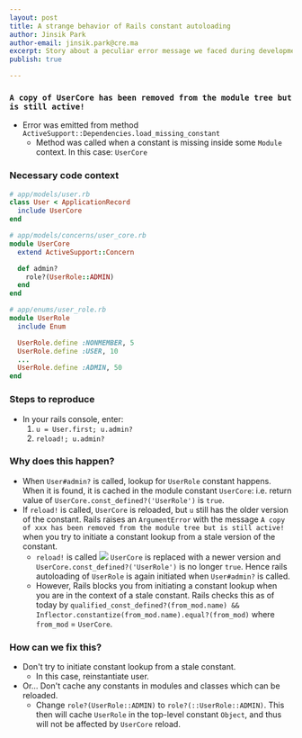 ```yaml
---
layout: post
title: A strange behavior of Rails constant autoloading
author: Jinsik Park
author-email: jinsik.park@cre.ma
excerpt: Story about a peculiar error message we faced during development and how we attempted to fix it.
publish: true

---
```


### `A copy of UserCore has been removed from the module tree but is still active!`

- Error was emitted from method `ActiveSupport::Dependencies.load_missing_constant`
  - Method was called when a constant is missing inside some `Module` context. In this case: `UserCore`



### Necessary code context

```ruby
# app/models/user.rb
class User < ApplicationRecord
  include UserCore
end

# app/models/concerns/user_core.rb
module UserCore
  extend ActiveSupport::Concern

  def admin?
    role?(UserRole::ADMIN)
  end
end

# app/enums/user_role.rb
module UserRole
  include Enum

  UserRole.define :NONMEMBER, 5
  UserRole.define :USER, 10
  ...
  UserRole.define :ADMIN, 50
end
```



### Steps to reproduce
- In your rails console, enter:
  1. `u = User.first; u.admin?`
  2. `reload!; u.admin?`



### Why does this happen?
- When `User#admin?` is called, lookup for `UserRole` constant happens. When it is found, it is cached in the module constant `UserCore`: i.e. return value of `UserCore.const_defined?('UserRole')` is `true`.
- If `reload!` is called, `UserCore` is reloaded, but `u` still has the older version of the constant. Rails raises an `ArgumentError` with the message `A copy of xxx has been removed from the module tree but is still active!` when you try to initiate a constant lookup from a stale version of the constant.
  - `reload!` is called <img src="https://render.githubusercontent.com/render/math?math=%5CRightarrow"> `UserCore` is replaced with a newer version and `UserCore.const_defined?('UserRole')` is no longer `true`. Hence rails autoloading of `UserRole` is again initiated when `User#admin?` is called.
  - However, Rails blocks you from initiating a constant lookup when you are in the context of a stale constant. Rails checks this as of today by `qualified_const_defined?(from_mod.name) && Inflector.constantize(from_mod.name).equal?(from_mod)` where `from_mod` = `UserCore`.




### How can we fix this?
- Don't try to initiate constant lookup from a stale constant.
  - In this case, reinstantiate user.
- Or... Don't cache any constants in modules and classes which can be reloaded.
  - Change `role?(UserRole::ADMIN)` to `role?(::UserRole::ADMIN)`. This then will cache `UserRole` in the top-level constant `Object`, and thus will not be affected by `UserCore` reload.
